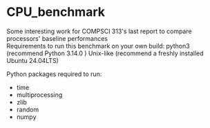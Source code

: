 # CPU_benchmark

Some interesting work for COMPSCI 313's last report to compare processors' baseline performances<br>
Requirements to run this benchmark on your own build:
python3 (recommend Python 3.14.0 ) 
Unix-like (recommend a freshly installed Ubuntu 24.04LTS) 

Python packages required to run:<br>
- time<br>
- multiprocessing<br>
- zlib<br>
- random<br>
- numpy<br>
